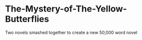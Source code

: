 # The-Mystery-of-The-Yellow-Butterflies
Two novels smashed together to create a new 50,000 word novel
